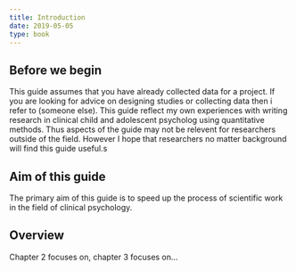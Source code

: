 ```yaml
---
title: Introduction
date: 2019-05-05
type: book
---
```


## Before we begin
This guide assumes that you have already collected data for a project. If you are looking for advice on designing studies or collecting data then i refer to (someone else). This guide reflect my own experiences with writing research in clinical child and adolescent psycholog using quantitative methods. Thus aspects of the guide may not be relevent for researchers outside of the field. However I hope that researchers no matter background will find this guide useful.s

## Aim of this guide
The primary aim of this guide is to speed up the process of scientific work in the field of clinical psychology.

## Overview

Chapter 2 focuses on, chapter 3 focuses on...

